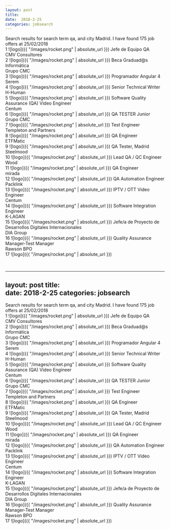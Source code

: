```yaml
---
layout: post
title:  
date:  2018-2-25 
categories: jobsearch 
---
```

 Search results for search term qa, and city Madrid. I have found  175 job offers at 25/02/2018
<br>
1
![logo]({{ "/images/rocket.png" | absolute_url }})
Jefe de Equipo QA
<br>
CMV Consultores
<br>
2
![logo]({{ "/images/rocket.png" | absolute_url }})
Beca Graduad@s Informática
<br>
Grupo CMC
<br>
3
![logo]({{ "/images/rocket.png" | absolute_url }})
Programador Angular 4
<br>
Serem
<br>
4
![logo]({{ "/images/rocket.png" | absolute_url }})
Senior Technical Writer
<br>
H-Human
<br>
5
![logo]({{ "/images/rocket.png" | absolute_url }})
Software Quality Assurance (QA) Video Engineer
<br>
Centum
<br>
6
![logo]({{ "/images/rocket.png" | absolute_url }})
QA TESTER Junior
<br>
Grupo CMC
<br>
7
![logo]({{ "/images/rocket.png" | absolute_url }})
Test Engineer
<br>
Templeton and Partners
<br>
8
![logo]({{ "/images/rocket.png" | absolute_url }})
QA Engineer
<br>
ETFMatic
<br>
9
![logo]({{ "/images/rocket.png" | absolute_url }})
QA Tester, Madrid
<br>
Steelmood
<br>
10
![logo]({{ "/images/rocket.png" | absolute_url }})
Lead QA / QC Engineer
<br>
Wood
<br>
11
![logo]({{ "/images/rocket.png" | absolute_url }})
QA Engineer
<br>
mirada
<br>
12
![logo]({{ "/images/rocket.png" | absolute_url }})
QA Automation Engineer
<br>
Packlink
<br>
13
![logo]({{ "/images/rocket.png" | absolute_url }})
IPTV / OTT Video Engineer
<br>
Centum
<br>
14
![logo]({{ "/images/rocket.png" | absolute_url }})
Software Integration Engineer
<br>
K-LAGAN
<br>
15
![logo]({{ "/images/rocket.png" | absolute_url }})
Jefe/a de Proyecto de Desarrollos Digitales Internacionales
<br>
DIA Group
<br>
16
![logo]({{ "/images/rocket.png" | absolute_url }})
Quality Assurance Manager-Test Manager
<br>
Rawson BPO
<br>
17
![logo]({{ "/images/rocket.png" | absolute_url }})

<br>

---
layout: post
title:  
date:  2018-2-25 
categories: jobsearch 
---
 Search results for search term qa, and city Madrid. I have found  175 job offers at 25/02/2018
<br>
1
![logo]({{ "/images/rocket.png" | absolute_url }})
Jefe de Equipo QA
<br>
CMV Consultores
<br>
2
![logo]({{ "/images/rocket.png" | absolute_url }})
Beca Graduad@s Informática
<br>
Grupo CMC
<br>
3
![logo]({{ "/images/rocket.png" | absolute_url }})
Programador Angular 4
<br>
Serem
<br>
4
![logo]({{ "/images/rocket.png" | absolute_url }})
Senior Technical Writer
<br>
H-Human
<br>
5
![logo]({{ "/images/rocket.png" | absolute_url }})
Software Quality Assurance (QA) Video Engineer
<br>
Centum
<br>
6
![logo]({{ "/images/rocket.png" | absolute_url }})
QA TESTER Junior
<br>
Grupo CMC
<br>
7
![logo]({{ "/images/rocket.png" | absolute_url }})
Test Engineer
<br>
Templeton and Partners
<br>
8
![logo]({{ "/images/rocket.png" | absolute_url }})
QA Engineer
<br>
ETFMatic
<br>
9
![logo]({{ "/images/rocket.png" | absolute_url }})
QA Tester, Madrid
<br>
Steelmood
<br>
10
![logo]({{ "/images/rocket.png" | absolute_url }})
Lead QA / QC Engineer
<br>
Wood
<br>
11
![logo]({{ "/images/rocket.png" | absolute_url }})
QA Engineer
<br>
mirada
<br>
12
![logo]({{ "/images/rocket.png" | absolute_url }})
QA Automation Engineer
<br>
Packlink
<br>
13
![logo]({{ "/images/rocket.png" | absolute_url }})
IPTV / OTT Video Engineer
<br>
Centum
<br>
14
![logo]({{ "/images/rocket.png" | absolute_url }})
Software Integration Engineer
<br>
K-LAGAN
<br>
15
![logo]({{ "/images/rocket.png" | absolute_url }})
Jefe/a de Proyecto de Desarrollos Digitales Internacionales
<br>
DIA Group
<br>
16
![logo]({{ "/images/rocket.png" | absolute_url }})
Quality Assurance Manager-Test Manager
<br>
Rawson BPO
<br>
17
![logo]({{ "/images/rocket.png" | absolute_url }})

<br>

